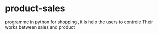 # product-sales
 programme in python  for shopping , it is help the users  to controle Their works between sales and product   
